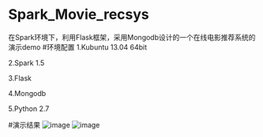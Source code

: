 # Spark_Movie_recsys
在Spark环境下，利用Flask框架，采用Mongodb设计的一个在线电影推荐系统的演示demo
#环境配置
1.Kubuntu 13.04 64bit

2.Spark 1.5

3.Flask

4.Mongodb

5.Python 2.7

#演示结果
![image](https://github.com/dreamcity/Spark_Movie_recsys/raw/master/home.png)
![image](https://github.com/dreamcity/Spark_Movie_recsys/raw/master/recommend.png)
